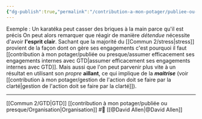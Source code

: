 ```yaml
---
{"dg-publish":true,"permalink":"/contribution-a-mon-potager/publiee-ou-presque/avoir-l-esprit-clair-nous-fait-reagir-de-facon-efficace-et-appropriee/"}
---
```


Exemple : Un karatéka peut casser des briques à la main parce qu'il est précis
On peut alors remarquer que réagir de manière *détendue* nécessite d'avoir **l'esprit clair**. Sachant que la majorité du [[Commun 2/stress\|stress]] provient de la façon dont on gère ses engagements c'est pourquoi il faut [[contribution à mon potager/publiée ou presque/assumer efficacement ses engagements internes avec GTD\|assumer efficacement ses engagements internes avec GTD]].
Mais aussi que l'on peut parvenir plus vite à un résultat en utilisant son *propre* **aillant**, ce qui implique de la ***maitrise*** (voir [[contribution à mon potager/gestion de l'action doit se faire par la clarté\|gestion de l'action doit se faire par la clarté]]).

---
[[Commun 2/GTD\|GTD]] [[contribution à mon potager/publiée ou presque/Organisation\|Organisation]] #🌱 [[@David Allen\|@David Allen]]